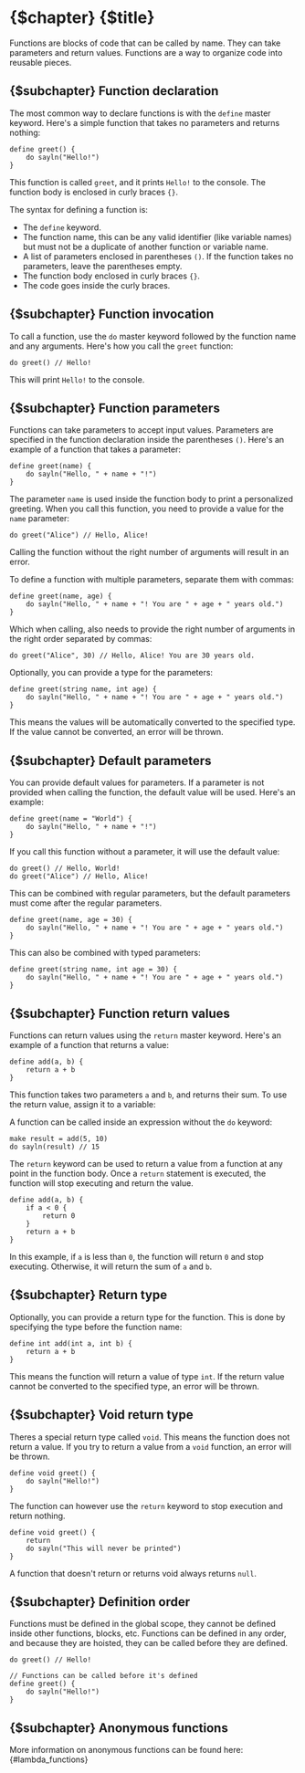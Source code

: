 # {$chapter} {$title}

Functions are blocks of code that can be called by name. They can take parameters and return values. Functions are a way to organize code into reusable pieces.

## {$subchapter} Function declaration

The most common way to declare functions is with the `define` master keyword. Here's a simple function that takes no parameters and returns nothing:

```dosato
define greet() {
    do sayln("Hello!")
}
```

This function is called `greet`, and it prints `Hello!` to the console. The function body is enclosed in curly braces `{}`.

The syntax for defining a function is:

- The `define` keyword.
- The function name, this can be any valid identifier (like variable names) but must not be a duplicate of another function or variable name.
- A list of parameters enclosed in parentheses `()`. If the function takes no parameters, leave the parentheses empty.
- The function body enclosed in curly braces `{}`.
- The code goes inside the curly braces.

## {$subchapter} Function invocation

To call a function, use the `do` master keyword followed by the function name and any arguments. Here's how you call the `greet` function:

```dosato
do greet() // Hello!
```

This will print `Hello!` to the console.

## {$subchapter} Function parameters

Functions can take parameters to accept input values. Parameters are specified in the function declaration inside the parentheses `()`. Here's an example of a function that takes a parameter:

```dosato
define greet(name) {
    do sayln("Hello, " + name + "!")
}
```

The parameter `name` is used inside the function body to print a personalized greeting. When you call this function, you need to provide a value for the `name` parameter:

```dosato
do greet("Alice") // Hello, Alice!
```

Calling the function without the right number of arguments will result in an error.

To define a function with multiple parameters, separate them with commas:

```dosato
define greet(name, age) {
    do sayln("Hello, " + name + "! You are " + age + " years old.")
}
```

Which when calling, also needs to provide the right number of arguments in the right order separated by commas:

```dosato
do greet("Alice", 30) // Hello, Alice! You are 30 years old.
```

Optionally, you can provide a type for the parameters:

```dosato
define greet(string name, int age) {
    do sayln("Hello, " + name + "! You are " + age + " years old.")
}
```

This means the values will be automatically converted to the specified type. If the value cannot be converted, an error will be thrown.

## {$subchapter} Default parameters

You can provide default values for parameters. If a parameter is not provided when calling the function, the default value will be used. Here's an example:

```dosato
define greet(name = "World") {
    do sayln("Hello, " + name + "!")
}
```

If you call this function without a parameter, it will use the default value:

```dosato
do greet() // Hello, World!
do greet("Alice") // Hello, Alice!
```

This can be combined with regular parameters, but the default parameters must come after the regular parameters.

```dosato
define greet(name, age = 30) {
    do sayln("Hello, " + name + "! You are " + age + " years old.")
}
```

This can also be combined with typed parameters:

```dosato
define greet(string name, int age = 30) {
    do sayln("Hello, " + name + "! You are " + age + " years old.")
}
```

## {$subchapter} Function return values

Functions can return values using the `return` master keyword. Here's an example of a function that returns a value:

```dosato
define add(a, b) {
    return a + b
}
```

This function takes two parameters `a` and `b`, and returns their sum. To use the return value, assign it to a variable:

A function can be called inside an expression without the `do` keyword:

```dosato
make result = add(5, 10)
do sayln(result) // 15
```

The `return` keyword can be used to return a value from a function at any point in the function body. Once a `return` statement is executed, the function will stop executing and return the value.

```dosato
define add(a, b) {
    if a < 0 {
        return 0
    }
    return a + b
}
```

In this example, if `a` is less than `0`, the function will return `0` and stop executing. Otherwise, it will return the sum of `a` and `b`.

## {$subchapter} Return type

Optionally, you can provide a return type for the function. This is done by specifying the type before the function name:

```dosato
define int add(int a, int b) {
    return a + b
}
```

This means the function will return a value of type `int`. If the return value cannot be converted to the specified type, an error will be thrown.

## {$subchapter} Void return type

Theres a special return type called `void`. This means the function does not return a value. If you try to return a value from a `void` function, an error will be thrown.

```dosato
define void greet() {
    do sayln("Hello!")
}
```

The function can however use the `return` keyword to stop execution and return nothing.

```dosato
define void greet() {
    return
    do sayln("This will never be printed")
}
```

A function that doesn't return or returns void always returns `null`.

## {$subchapter} Definition order

Functions must be defined in the global scope, they cannot be defined inside other functions, blocks, etc. Functions can be defined in any order, and because they are hoisted, they can be called before they are defined.

```dosato
do greet() // Hello!

// Functions can be called before it's defined
define greet() {
    do sayln("Hello!")
}
```

## {$subchapter} Anonymous functions

More information on anonymous functions can be found here: {#lambda_functions}